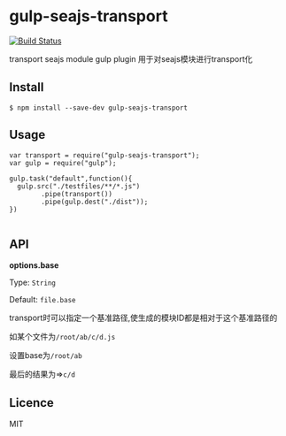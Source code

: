 gulp-seajs-transport
====================

[![Build Status](https://travis-ci.org/guilipan/gulp-seajs-transport.svg?branch=master)](https://travis-ci.org/guilipan/gulp-seajs-transport)

transport seajs module gulp plugin
用于对seajs模块进行transport化

## Install

```
$ npm install --save-dev gulp-seajs-transport

```

## Usage

```
var transport = require("gulp-seajs-transport");
var gulp = require("gulp");

gulp.task("default",function(){
  gulp.src("./testfiles/**/*.js")
        .pipe(transport())
        .pipe(gulp.dest("./dist"));
}) 
   
```

## API

**options.base**

Type: `String`

Default: `file.base`

transport时可以指定一个基准路径,使生成的模块ID都是相对于这个基准路径的

如某个文件为`/root/ab/c/d.js`

设置base为`/root/ab`

最后的结果为=>`c/d`

## Licence

MIT

